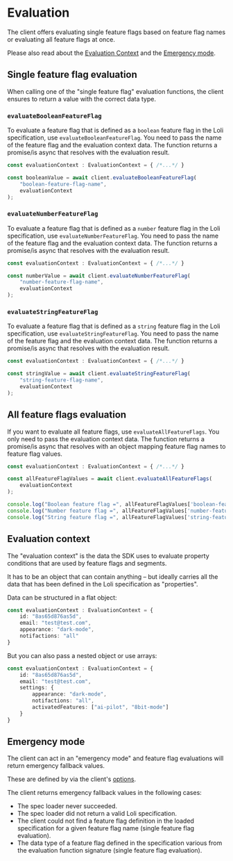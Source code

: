 # Evaluation

The client offers evaluating single feature flags based on feature flag names
or evaluating all feature flags at once.

Please also read about the [Evaluation Context](#evaluation-context) and
the [Emergency mode](#emergency-mode).

## Single feature flag evaluation

When calling one of the "single feature flag" evaluation functions, the client
ensures to return a value with the correct data type.

### `evaluateBooleanFeatureFlag`

To evaluate a feature flag that is defined as a `boolean` feature flag
in the Loli specification, use `evaluateBooleanFeatureFlag`.
You need to pass the name of the feature flag and the evaluation
context data. The function returns a promise/is async that resolves with
the evaluation result.

```ts
const evaluationContext : EvaluationContext = { /*...*/ }

const booleanValue = await client.evaluateBooleanFeatureFlag(
    "boolean-feature-flag-name",
    evaluationContext
);
```

### `evaluateNumberFeatureFlag`

To evaluate a feature flag that is defined as a `number` feature flag
in the Loli specification, use `evaluateNumberFeatureFlag`.
You need to pass the name of the feature flag and the evaluation
context data. The function returns a promise/is async that resolves with
the evaluation result.

```ts
const evaluationContext : EvaluationContext = { /*...*/ }

const numberValue = await client.evaluateNumberFeatureFlag(
    "number-feature-flag-name",
    evaluationContext
);
```

### `evaluateStringFeatureFlag`

To evaluate a feature flag that is defined as a `string` feature flag
in the Loli specification, use `evaluateStringFeatureFlag`.
You need to pass the name of the feature flag and the evaluation
context data. The function returns a promise/is async that resolves with
the evaluation result.

```ts
const evaluationContext : EvaluationContext = { /*...*/ }

const stringValue = await client.evaluateStringFeatureFlag(
    "string-feature-flag-name",
    evaluationContext
);
```

## All feature flags evaluation

If you want to evaluate all feature flags, use `evaluateAllFeatureFlags`.
You only need to pass the evaluation context data. The function returns a
promise/is async that resolves with an object mapping feature flag names
to feature flag values.

```ts
const evaluationContext : EvaluationContext = { /*...*/ }

const allFeatureFlagValues = await client.evaluateAllFeatureFlags(
    evaluationContext
);

console.log("Boolean feature flag =", allFeatureFlagValues['boolean-feature-flag-name']);
console.log("Number feature flag =", allFeatureFlagValues['number-feature-flag-name']);
console.log("String feature flag =", allFeatureFlagValues['string-feature-flag-name']);
```

## Evaluation context

The "evaluation context" is the data the SDK uses to evaluate property conditions that are
used by feature flags and segments.

It has to be an object that can contain anything – but ideally carries all the data 
that has been defined in the Loli specification as "properties".

Data can be structured in a flat object:

```ts
const evaluationContext : EvaluationContext = {
    id: "8as65d876as5d",
    email: "test@test.com",
    appearance: "dark-mode",
    notifactions: "all"
}
```

But you can also pass a nested object or use arrays:

```ts
const evaluationContext : EvaluationContext = {
    id: "8as65d876as5d",
    email: "test@test.com",
    settings: {
        appearance: "dark-mode",
        notifactions: "all",
        activatedFeatures: ["ai-pilot", "8bit-mode"]
    }
}
```

## Emergency mode

The client can act in an "emergency mode" and feature flag evaluations
will return emergency fallback values.

These are defined by via the client's [options](./options.md).

The client returns emergency fallback values in the following cases:
- The spec loader never succeeded.
- The spec loader did not return a valid Loli specification.
- The client could not find a feature flag definition in the loaded specification for a given feature flag name (single feature flag evaluation).
- The data type of a feature flag defined in the specification various from the evaluation function signature (single feature flag evaluation).
